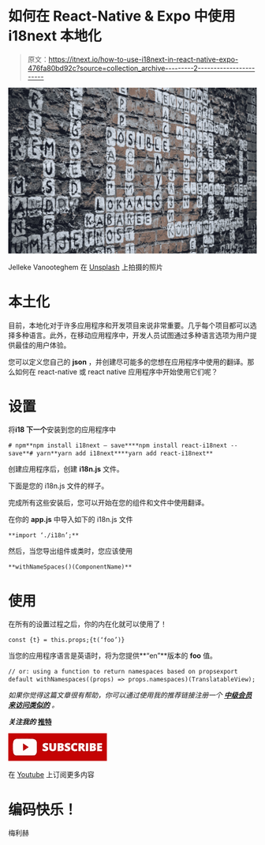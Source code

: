 # 如何在 React-Native & Expo 中使用 i18next 本地化

> 原文：<https://itnext.io/how-to-use-i18next-in-react-native-expo-476fa80bd92c?source=collection_archive---------2----------------------->

![](img/f1577dbd4fc1128e34c901bc346f9489.png)

Jelleke Vanooteghem 在 [Unsplash](https://unsplash.com?utm_source=medium&utm_medium=referral) 上拍摄的照片

# 本土化

目前，本地化对于许多应用程序和开发项目来说非常重要。几乎每个项目都可以选择多种语言。此外，在移动应用程序中，开发人员试图通过多种语言选项为用户提供最佳的用户体验。

您可以定义您自己的 **json** ，并创建尽可能多的您想在应用程序中使用的翻译。那么如何在 react-native 或 react native 应用程序中开始使用它们呢？

# 设置

将**i18 下一个**安装到您的应用程序中

```
# npm**npm install i18next — save****npm install react-i18next --save**# yarn**yarn add i18next****yarn add react-i18next**
```

创建应用程序后，创建 **i18n.js** 文件。

下面是您的 i18n.js 文件的样子。

完成所有这些安装后，您可以开始在您的组件和文件中使用翻译。

在你的 **app.js** 中导入如下的 i18n.js 文件

```
**import ‘./i18n’;**
```

然后，当您导出组件或类时，您应该使用

```
**withNameSpaces()(ComponentName)**
```

# 使用

在所有的设置过程之后，你的内在化就可以使用了！

```
const {t} = this.props;{t(‘foo’)}
```

当您的应用程序语言是英语时，将为您提供**“en”**版本的 **foo** 值。

```
// or: using a function to return namespaces based on propsexport default withNamespaces((props) => props.namespaces)(TranslatableView);
```

*如果你觉得这篇文章很有帮助，你可以通过使用我的推荐链接注册一个* [***中级会员来访问类似的***](https://melihyumak.medium.com/membership) *。*

***关注我的*** [**推特**](https://twitter.com/hadnazzar)

![](img/e09adde9fd734db2f987c8df72839da8.png)

在 [Youtube](https://www.youtube.com/c/TechnologyandSoftware?sub_confirmation=1) 上订阅更多内容

# 编码快乐！

梅利赫